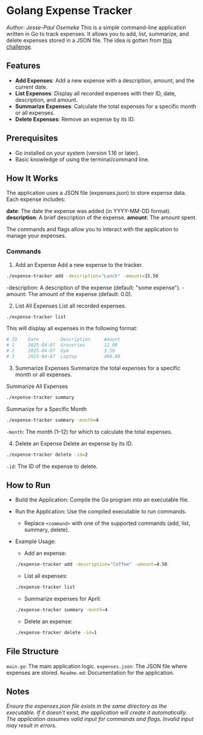 # Golang Expense Tracker
*Author: Jesse-Paul Osemeke*
This is a simple command-line application written in Go to track expenses. It allows you to add, list, summarize, and delete expenses stored in a JSON file. The idea is gotten from [this challenge](https://roadmap.sh/projects/expense-tracker).


## Features
- **Add Expenses**: Add a new expense with a description, amount, and the current date.
- **List Expenses**: Display all recorded expenses with their ID, date, description, and amount.
- **Summarize Expenses**: Calculate the total expenses for a specific month or all expenses.
- **Delete Expenses**: Remove an expense by its ID.


## Prerequisites
- Go installed on your system (version 1.16 or later).
- Basic knowledge of using the terminal/command line.


## How It Works
The application uses a JSON file (expenses.json) to store expense data. Each expense includes:

**date**: The date the expense was added (in YYYY-MM-DD format).
**description**: A brief description of the expense.
**amount**: The amount spent.

The commands and flags allow you to interact with the application to manage your expenses.

### Commands
1. Add an Expense
Add a new expense to the tracker.

```zsh
./expense-tracker add -description="Lunch" -amount=15.50
```

-description: A description of the expense (default: "some expense").
-amount: The amount of the expense (default: 0.0).

2. List All Expenses
List all recorded expenses.

```zsh
./expense-tracker list
```

This will display all expenses in the following format:

```zsh
# ID    Date        Description     Amount
# 1     2025-04-07  Groceries       12.00
# 2     2025-04-07  Gym             3.50
# 3     2025-04-07  Laptop          400.00
```

3. Summarize Expenses
Summarize the total expenses for a specific month or all expenses.

Summarize All Expenses

```zsh
./expense-tracker summary
```

Summarize for a Specific Month
```zsh
./expense-tracker summary -month=4
```
`-month`: The month (1–12) for which to calculate the total expenses.

4. Delete an Expense
Delete an expense by its ID.

```zsh
./expense-tracker delete -id=2
```

`-id`: The ID of the expense to delete.


## How to Run
- Build the Application: Compile the Go program into an executable file.

- Run the Application: Use the compiled executable to run commands.

    - Replace `<command>` with one of the supported commands (add, list, summary, delete).

- Example Usage:

    - Add an expense:
    ```zsh
    ./expense-tracker add -description="Coffee" -amount=4.50
    ```
    - List all expenses:
    ```zsh
    ./expense-tracker list
    ```
    - Summarize expenses for April:
    ```zsh
    ./expense-tracker summary -month=4
    ```
    - Delete an expense:
    ```zsh
    ./expense-tracker delete -id=1
    ```

## File Structure
`main.go`: The main application logic.
`expenses.json`: The JSON file where expenses are stored.
`Readme.md`: Documentation for the application.

## Notes
*Ensure the expenses.json file exists in the same directory as the executable. If it doesn't exist, the application will create it automatically.*
*The application assumes valid input for commands and flags. Invalid input may result in errors.*